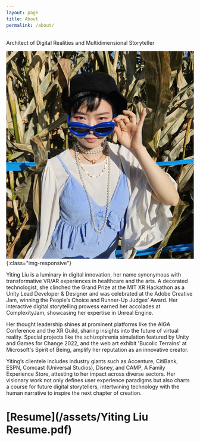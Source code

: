 ```yaml
---
layout: page
title: About
permalink: /about/
---
```


Architect of Digital Realities and Multidimensional Storyteller

![/assets/profile_square.jpg](/assets/profile_square.jpg){:class="img-responsive"}


Yiting Liu is a luminary in digital innovation, her name synonymous with transformative VR/AR experiences in healthcare and the arts. A decorated technologist, she clinched the Grand Prize at the MIT XR Hackathon as a Unity Lead Developer & Designer and was celebrated at the Adobe Creative Jam, winning the People’s Choice and Runner-Up Judges’ Award. Her interactive digital storytelling prowess earned her accolades at ComplexityJam, showcasing her expertise in Unreal Engine.

Her thought leadership shines at prominent platforms like the AIGA Conference and the XR Guild, sharing insights into the future of virtual reality. Special projects like the schizophrenia simulation featured by Unity and Games for Change 2022, and the web art exhibit 'Bucolic Terrains' at Microsoft's Spirit of Being, amplify her reputation as an innovative creator.

Yiting’s clientele includes industry giants such as Accenture, CitiBank, ESPN, Comcast (Universal Studios), Disney, and CAMP, A Family Experience Store, attesting to her impact across diverse sectors. Her visionary work not only defines user experience paradigms but also charts a course for future digital storytellers, intertwining technology with the human narrative to inspire the next chapter of creation.

# [Resume](/assets/Yiting Liu Resume.pdf)


<style>
mark {
	background-color: transparent;
}

img {
	max-width: 100%;
}
.column-list {
	display: block;
	/* justify-content: space-between; */
}

#twofive{
    width:100%;
}
#sevenfive{
    width:100%;
}
.column-resume {
	padding: 0 0.5em;
}



 @media only screen and (min-width:600px){
img {
    max-height: 100vh;
	object-fit: contain;
}
    
.column-list {
	display: flex;
	justify-content: space-between;
}

#twofive{
    width:30%;
}
#sevenfive{
    width:70%;
}
.column-resume {
	padding: 0 1em;
}

 }

.highlight-red {
	color: rgb(224,62,62);
}

.highlight-red_background {
	background: rgb(251,228,228);
}
.block-color-default {
	color: inherit;
	fill: inherit;
}

.block-color-red {
	color: rgb(224,62,62);
	fill: rgb(224,62,62);
}
.block-color-red_background {
	background: rgb(251,228,228);
}
    </style>
<!-- 
<div class="page-body"><div  class="column-list"><div  id="sevenfive" class="column-resume"><h2 id="4e6b8af1-a6d0-48b6-af4f-33c5e74b9a2d" class="">Creative Technologist </h2><figure  class="image"><a href="/about"><img style="width:288px" src="/assets/logo_yiting.png"/></a></figure><hr/><h2  class="">Work Experiences </h2><h3  class="block-color-red"><mark class="highlight-red"><strong>Creative Technologist </strong></mark></h3><p  class="block-color-red"><strong>Future Colossal | July. 2021 - Present</strong></p><p  class="">Execute Unity Development and Computer Vision with depth sensors, UDP communication, and projection mapping.</p><p id="278668a1-a23c-4525-9281-ec1647c32800" class="">Build customizable tools in Unity dynamically for style transfer applications, green/blue screen keying, and scene management.</p><p  class="">Successfully led and deployed two immersive experiences within two months.</p><h3 class=""><mark class="highlight-red"><strong>Graduate Assistant (Code!1 &amp; Code!2)</strong></mark></h3><p  class="block-color-red"><strong>NYU ITP | Sep. 2020 - Present</strong></p><p id="33efca74-1120-46be-bda7-08ff54d64ef0" class="">Utilize Google Classroom and forum to grade students and give them detailed feedback weekly on the creative coding tool p5.js.</p><h3  class="block-color-red"><strong>AR Developer</strong></h3><p id="c8d02f32-b24e-481f-998b-2624bb03b071" class="block-color-red"><a href="https://www.resilience2032.com/"><strong>Resilience 2032</strong></a><strong> | Jun. 2020 - Oct. 2020</strong></p><p  class="">Implemented <a href="https://www.linkedin.com/in/yitingliu97/detail/treasury/position:1685345739/?entityUrn=urn%3Ali%3Afsd_profileTreasuryMedia%3A(ACoAABqc-fwBL0MHQ0hDixdB6_ueu5bDffp9Dhs%2C1602814321830)&amp;parentEntityUrn=urn%3Ali%3Afsd_profilePosition%3A(ACoAABqc-fwBL0MHQ0hDixdB6_ueu5bDffp9Dhs%2C1685345739)&amp;section=position%3A1685345739&amp;treasuryCount=1&amp;lipi=urn%3Ali%3Apage%3Ad_flagship3_profile_view_base%3B206ufDqXSkuUY6gUSnOgIA%3D%3D&amp;licu=urn%3Ali%3Acontrol%3Ad_flagship3_profile_view_base-treasury_thumbnail_cell">four AR filters</a> to enhance the social media immersive experience for the 2032 narrative.</p><p  class="">Introduced creative directions to improve the outreach to the targeted audience.</p><h3 id="3302af03-e477-47cf-abb3-8ca7119c63d3" class="block-color-red"><strong>Web AR Developer</strong></h3><p id="fc488069-c708-4ecc-9cfc-d7ef7cd7b055" class="block-color-red"><a href="https://octaviaxr.github.io/"><strong>Octavia Immersive</strong></a><strong> | Jun. 2020 - Oct. 2020</strong></p><p class="">Implemented web AR using head tracking tools in three.js for <a href="https://www.linkedin.com/in/yitingliu97/detail/treasury/position:1684077434/?entityUrn=urn%3Ali%3Afsd_profileTreasuryMedia%3A(ACoAABqc-fwBL0MHQ0hDixdB6_ueu5bDffp9Dhs%2C1602597014383)&amp;parentEntityUrn=urn%3Ali%3Afsd_profilePosition%3A(ACoAABqc-fwBL0MHQ0hDixdB6_ueu5bDffp9Dhs%2C1684077434)&amp;section=position%3A1684077434&amp;treasuryCount=1&amp;lipi=urn%3Ali%3Apage%3Ad_flagship3_profile_view_base%3BkJNkrjZbQtG3PUnV8OwBLw%3D%3D&amp;licu=urn%3Ali%3Acontrol%3Ad_flagship3_profile_view_base-treasury_thumbnail_cell">Electric Dreams Festival 2020</a>.</p><h3 id="846474be-7f2c-4d15-88df-4fc25d619027" class="block-color-red"><strong>Creative Technologist</strong></h3><p id="80d07947-f306-4ae0-a40b-3c15ad83c088" class="block-color-red"><a href="https://yitingliu.com/work/authentic-or-not.html"><strong>Authentic or Not</strong></a><strong> | Nov. 2019 - Dec. 2019 </strong></p><p  class="">Built an interactive game to learn recipes using Arduino and p5.js.</p><p   class="">Exhibited for ITP Winter Show 2019 &amp; Liberty Science Center for EWeek 2020.</p><p id="fa2106bc-aae5-4833-ac3d-4ff8c44207e7" class="">Attracted more than 3000 people with our game.</p><p id="278cc9be-4401-4913-9489-e14b6270d3a6" class="">
</p></div><div  style="width:25%" class="column"><h2 id="9f0fd1bb-79e1-46fd-831b-6c31b2bf4ef9" class="">Contact </h2><p   class="">+1 - (608)-580-2350</p><p  class="">yiting@yitingliu.com</p><p id="5f7a8681-8d97-4419-8565-6900dee88344" class=""><a href="https://www.linkedin.com/in/yitingliu97/">YitingLiu97</a></p><p id="fe044532-efbe-41aa-9e6b-b59ae787b418" class=""><a href="https://www.instagram.com/yliu.designs/">@yliu.designs</a></p><p id="487dff4e-a21e-408d-a374-076c9edc7cbb" class=""><a href="https://yitingliu.com/">www.yitingliu.com</a></p><h2 id="4fb12a41-0621-4311-ad89-591af736470b" class="">Education</h2><p id="cd21da55-c17f-4937-8011-896bef591516" class=""><mark class="highlight-red"><em><strong>New York University</strong></em></mark></p><p id="d190b53c-b043-4ef6-a4d2-b1477aa9f91a" class="">Master of Professional Studies - May 2021</p><p id="f949fe64-2b32-450e-be73-83804158a2a6" class=""><mark class="highlight-red"><em><strong>University of Wisconsin-Madison</strong></em></mark></p><p id="1e3cf325-90ee-4494-afcd-4640d09a3e5b" class="">Bachelor of Business Administration &amp; Letters and Science - May 2019</p><p id="4180becc-3f11-4c56-a3a2-bfcd46a802dc" class="">
</p><h2 id="e595d0e7-c8df-49d7-b49b-7f864a60a4b6" class="">Awards</h2><p id="19dc248b-6d17-4ba3-b047-444f4a79ec05" class=""><a href="https://devpost.com/software/lifelines">MIT Reality Hackathon Winner</a> - 2022</p><p id="8e8c2628-7846-40ad-af6b-d73b375bcd87" class=""><a href="https://erencaylak.itch.io/trial-day">ComplexityJam [Cash Award for Development]</a> - 2020</p><p id="43662811-9827-4b1c-9f00-4a0adeb43cd7" class="">Adobe Creative Jam [People’s Choice Award &amp; Runner Up for the Judges’ Award] - 2018</p><h2 id="eb77af5e-d85b-4aef-bd3c-f7dcedb94278" class="">Skills </h2><p id="dbea907b-2eb7-426c-bfe5-965f51ebdbcb" class=""><mark class="highlight-red"><strong>Web</strong></mark></p><p id="ecc6b894-c064-43d0-b759-6ad9adfe30e2" class="">HTML5, CSS, Javascript, mySQL, Node, DigitalOcean, Heroku, MongoDB, Glitch.</p><p id="9c37bd79-9263-4918-9cf7-688db7cec296" class=""><mark class="highlight-red"><strong>Software</strong></mark></p><p id="676dcb1e-06e7-43b4-8fa5-70fc7ab5c96b" class="">Unity, Unreal, Spark AR, Blender, Cinema4D, Adobe Creative Suite, Ableton Live, Max/MSP, Processing, Arduino.</p><p id="acff7416-9e20-462c-ba36-3b70fa9883ea" class=""><mark class="highlight-red"><strong>Others</strong></mark></p><p id="1ccf2b55-024b-4503-9773-79bc6dbba05c" class="">Computer Music, Machine Learning, Laser Cutting, Rapid Prototyping,
Product Design, Fabrication, Physical Computing, Creative Coding.</p><p id="13350063-21f2-4413-8ab1-d373de33cbe6" class="">
</p></div></div><p id="217281ee-2fee-45da-91e6-6b6cee106549" class=""> -->




